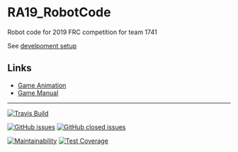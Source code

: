 # RA19_RobotCode
Robot code for 2019 FRC competition for team 1741

See [develpoment setup](docs/development_setup.md)

## Links
* [Game Animation](https://www.youtube.com/watch?v=Mew6G_og-PI)
* [Game Manual](https://www.firstinspires.org/resource-library/frc/competition-manual-qa-system)

---

[![Travis Build](https://api.travis-ci.org/RAR1741/RA19_RobotCode.svg?branch=master)](https://travis-ci.org/RAR1741/RA19_RobotCode#)

[![GitHub issues](https://img.shields.io/github/issues/RAR1741/RA19_RobotCode.svg)](https://github.com/RAR1741/RA19_RobotCode/issues?q=is%3Aopen+is%3Aissue)
[![GitHub closed issues](https://img.shields.io/github/issues-closed/RAR1741/RA19_RobotCode.svg)](https://github.com/RAR1741/RA19_RobotCode/issues?q=is%3Aissue+is%3Aclosed)

[![Maintainability](https://api.codeclimate.com/v1/badges/6426acb205db4db74c85/maintainability)](https://codeclimate.com/github/RAR1741/RA19_RobotCode/maintainability)
[![Test Coverage](https://api.codeclimate.com/v1/badges/6426acb205db4db74c85/test_coverage)](https://codeclimate.com/github/RAR1741/RA19_RobotCode/test_coverage)
